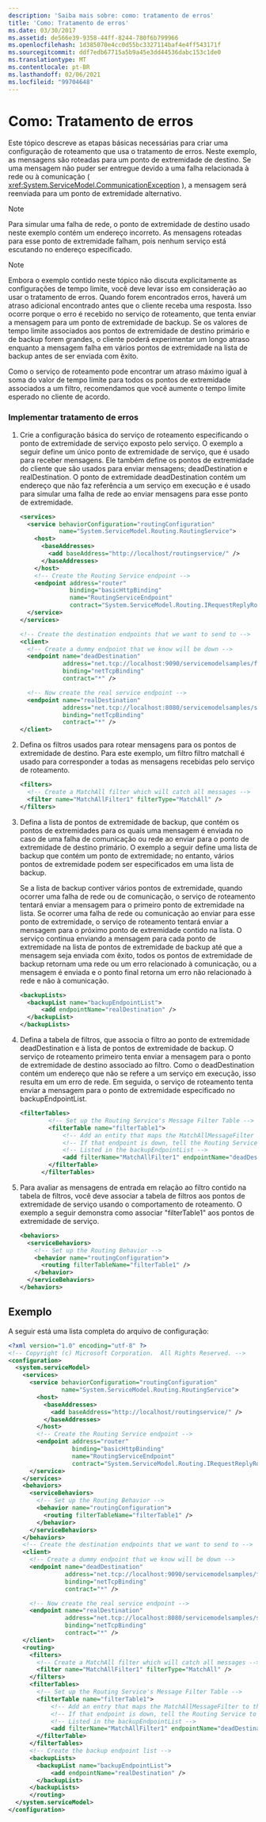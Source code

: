 ```yaml
---
description: 'Saiba mais sobre: como: tratamento de erros'
title: 'Como: Tratamento de erros'
ms.date: 03/30/2017
ms.assetid: de566e39-9358-44ff-8244-780f6b799966
ms.openlocfilehash: 1d385070e4cc0d55bc3327114baf4e4ff543171f
ms.sourcegitcommit: ddf7edb67715a5b9a45e3dd44536dabc153c1de0
ms.translationtype: MT
ms.contentlocale: pt-BR
ms.lasthandoff: 02/06/2021
ms.locfileid: "99704648"
---
```

# <a name="how-to-error-handling"></a>Como: Tratamento de erros

Este tópico descreve as etapas básicas necessárias para criar uma configuração de roteamento que usa o tratamento de erros. Neste exemplo, as mensagens são roteadas para um ponto de extremidade de destino. Se uma mensagem não puder ser entregue devido a uma falha relacionada à rede ou à comunicação ( <xref:System.ServiceModel.CommunicationException> ), a mensagem será reenviada para um ponto de extremidade alternativo.

> [!NOTE]
> Para simular uma falha de rede, o ponto de extremidade de destino usado neste exemplo contém um endereço incorreto. As mensagens roteadas para esse ponto de extremidade falham, pois nenhum serviço está escutando no endereço especificado.

> [!NOTE]
> Embora o exemplo contido neste tópico não discuta explicitamente as configurações de tempo limite, você deve levar isso em consideração ao usar o tratamento de erros. Quando forem encontrados erros, haverá um atraso adicional encontrado antes que o cliente receba uma resposta. Isso ocorre porque o erro é recebido no serviço de roteamento, que tenta enviar a mensagem para um ponto de extremidade de backup. Se os valores de tempo limite associados aos pontos de extremidade de destino primário e de backup forem grandes, o cliente poderá experimentar um longo atraso enquanto a mensagem falha em vários pontos de extremidade na lista de backup antes de ser enviada com êxito.
>
> Como o serviço de roteamento pode encontrar um atraso máximo igual à soma do valor de tempo limite para todos os pontos de extremidade associados a um filtro, recomendamos que você aumente o tempo limite esperado no cliente de acordo.

### <a name="implement-error-handling"></a>Implementar tratamento de erros

1. Crie a configuração básica do serviço de roteamento especificando o ponto de extremidade de serviço exposto pelo serviço. O exemplo a seguir define um único ponto de extremidade de serviço, que é usado para receber mensagens. Ele também define os pontos de extremidade do cliente que são usados para enviar mensagens; deadDestination e realDestination. O ponto de extremidade deadDestination contém um endereço que não faz referência a um serviço em execução e é usado para simular uma falha de rede ao enviar mensagens para esse ponto de extremidade.

    ```xml
    <services>
      <service behaviorConfiguration="routingConfiguration"
               name="System.ServiceModel.Routing.RoutingService">
        <host>
          <baseAddresses>
            <add baseAddress="http://localhost/routingservice/" />
          </baseAddresses>
        </host>
        <!-- Create the Routing Service endpoint -->
        <endpoint address="router"
                  binding="basicHttpBinding"
                  name="RoutingServiceEndpoint"
                  contract="System.ServiceModel.Routing.IRequestReplyRouter" />
      </service>
    </services>

    <!-- Create the destination endpoints that we want to send to -->
    <client>
      <!-- Create a dummy endpoint that we know will be down -->
      <endpoint name="deadDestination"
                address="net.tcp://localhost:9090/servicemodelsamples/fakeDestination"
                binding="netTcpBinding"
                contract="*" />

      <!-- Now create the real service endpoint -->
      <endpoint name="realDestination"
                address="net.tcp://localhost:8080/servicemodelsamples/service"
                binding="netTcpBinding"
                contract="*" />
    </client>
    ```

2. Defina os filtros usados para rotear mensagens para os pontos de extremidade de destino.  Para este exemplo, um filtro filtro matchall é usado para corresponder a todas as mensagens recebidas pelo serviço de roteamento.

    ```xml
    <filters>
      <!-- Create a MatchAll filter which will catch all messages -->
      <filter name="MatchAllFilter1" filterType="MatchAll" />
    </filters>
    ```

3. Defina a lista de pontos de extremidade de backup, que contém os pontos de extremidades para os quais uma mensagem é enviada no caso de uma falha de comunicação ou rede ao enviar para o ponto de extremidade de destino primário. O exemplo a seguir define uma lista de backup que contém um ponto de extremidade; no entanto, vários pontos de extremidade podem ser especificados em uma lista de backup.

     Se a lista de backup contiver vários pontos de extremidade, quando ocorrer uma falha de rede ou de comunicação, o serviço de roteamento tentará enviar a mensagem para o primeiro ponto de extremidade na lista. Se ocorrer uma falha de rede ou comunicação ao enviar para esse ponto de extremidade, o serviço de roteamento tentará enviar a mensagem para o próximo ponto de extremidade contido na lista. O serviço continua enviando a mensagem para cada ponto de extremidade na lista de pontos de extremidade de backup até que a mensagem seja enviada com êxito, todos os pontos de extremidade de backup retornam uma rede ou um erro relacionado à comunicação, ou a mensagem é enviada e o ponto final retorna um erro não relacionado à rede e não à comunicação.

    ```xml
    <backupLists>
      <backupList name="backupEndpointList">
          <add endpointName="realDestination" />
      </backupList>
    </backupLists>
    ```

4. Defina a tabela de filtros, que associa o filtro ao ponto de extremidade deadDestination e à lista de pontos de extremidade de backup.  O serviço de roteamento primeiro tenta enviar a mensagem para o ponto de extremidade de destino associado ao filtro. Como o deadDestination contém um endereço que não se refere a um serviço em execução, isso resulta em um erro de rede. Em seguida, o serviço de roteamento tenta enviar a mensagem para o ponto de extremidade especificado no backupEndpointList.

    ```xml
    <filterTables>
            <!-- Set up the Routing Service's Message Filter Table -->
            <filterTable name="filterTable1">
                <!-- Add an entity that maps the MatchAllMessageFilter to the dead destination -->
                <!-- If that endpoint is down, tell the Routing Service to try the endpoints -->
                <!-- Listed in the backupEndpointList -->
                <add filterName="MatchAllFilter1" endpointName="deadDestination" backupList="backupEndpointList"/>
            </filterTable>
          </filterTables>
    ```

5. Para avaliar as mensagens de entrada em relação ao filtro contido na tabela de filtros, você deve associar a tabela de filtros aos pontos de extremidade de serviço usando o comportamento de roteamento.  O exemplo a seguir demonstra como associar "filterTable1" aos pontos de extremidade de serviço.

    ```xml
    <behaviors>
      <serviceBehaviors>
        <!-- Set up the Routing Behavior -->
        <behavior name="routingConfiguration">
          <routing filterTableName="filterTable1" />
        </behavior>
      </serviceBehaviors>
    </behaviors>
    ```

## <a name="example"></a>Exemplo

A seguir está uma lista completa do arquivo de configuração:

```xml
<?xml version="1.0" encoding="utf-8" ?>
<!-- Copyright (c) Microsoft Corporation.  All Rights Reserved. -->
<configuration>
  <system.serviceModel>
    <services>
      <service behaviorConfiguration="routingConfiguration"
               name="System.ServiceModel.Routing.RoutingService">
        <host>
          <baseAddresses>
            <add baseAddress="http://localhost/routingservice/" />
          </baseAddresses>
        </host>
        <!-- Create the Routing Service endpoint -->
        <endpoint address="router"
                  binding="basicHttpBinding"
                  name="RoutingServiceEndpoint"
                  contract="System.ServiceModel.Routing.IRequestReplyRouter" />
      </service>
    </services>
    <behaviors>
      <serviceBehaviors>
        <!-- Set up the Routing Behavior -->
        <behavior name="routingConfiguration">
          <routing filterTableName="filterTable1" />
        </behavior>
      </serviceBehaviors>
    </behaviors>
    <!-- Create the destination endpoints that we want to send to -->
    <client>
      <!-- Create a dummy endpoint that we know will be down -->
      <endpoint name="deadDestination"
                address="net.tcp://localhost:9090/servicemodelsamples/fakeDestination"
                binding="netTcpBinding"
                contract="*" />

      <!-- Now create the real service endpoint -->
      <endpoint name="realDestination"
                address="net.tcp://localhost:8080/servicemodelsamples/service"
                binding="netTcpBinding"
                contract="*" />
    </client>
    <routing>
      <filters>
        <!-- Create a MatchAll filter which will catch all messages -->
        <filter name="MatchAllFilter1" filterType="MatchAll" />
      </filters>
      <filterTables>
        <!-- Set up the Routing Service's Message Filter Table -->
        <filterTable name="filterTable1">
            <!-- Add an entry that maps the MatchAllMessageFilter to the dead destination -->
            <!-- If that endpoint is down, tell the Routing Service to try the endpoints -->
            <!-- Listed in the backupEndpointList -->
            <add filterName="MatchAllFilter1" endpointName="deadDestination" backupList="backupEndpointList"/>
        </filterTable>
      </filterTables>
      <!-- Create the backup endpoint list -->
      <backupLists>
        <backupList name="backupEndpointList">
            <add endpointName="realDestination" />
        </backupList>
      </backupLists>
      </routing>
  </system.serviceModel>
</configuration>
```
